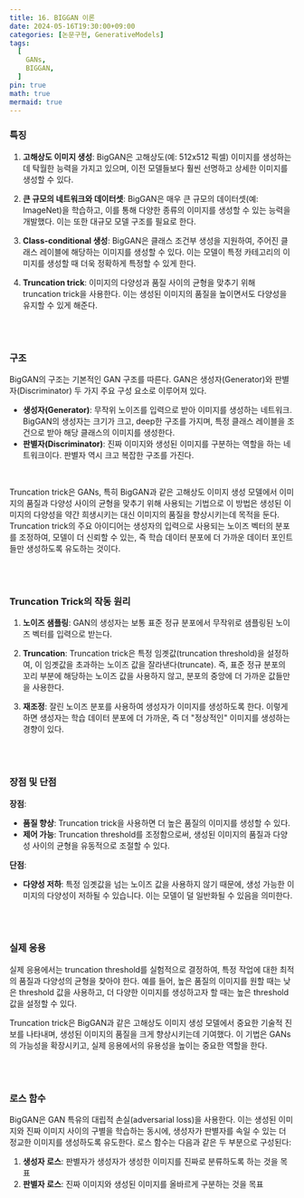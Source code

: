 ```yaml
--- 
title: 16. BIGGAN 이론
date: 2024-05-16T19:30:00+09:00
categories: [논문구현, GenerativeModels]
tags:
  [
    GANs,
    BIGGAN,
  ]
pin: true
math: true
mermaid: true
---
```


### 특징

1. **고해상도 이미지 생성**: BigGAN은 고해상도(예: 512x512 픽셀) 이미지를 생성하는 데 탁월한 능력을 가지고 있으며, 이전 모델들보다 훨씬 선명하고 상세한 이미지를 생성할 수 있다.

2. **큰 규모의 네트워크와 데이터셋**: BigGAN은 매우 큰 규모의 데이터셋(예: ImageNet)을 학습하고, 이를 통해 다양한 종류의 이미지를 생성할 수 있는 능력을 개발했다. 이는 또한 대규모 모델 구조를 필요로 한다.

3. **Class-conditional 생성**: BigGAN은 클래스 조건부 생성을 지원하여, 주어진 클래스 레이블에 해당하는 이미지를 생성할 수 있다. 이는 모델이 특정 카테고리의 이미지를 생성할 때 더욱 정확하게 특정할 수 있게 한다.

4. **Truncation trick**: 이미지의 다양성과 품질 사이의 균형을 맞추기 위해 truncation trick을 사용한다. 이는 생성된 이미지의 품질을 높이면서도 다양성을 유지할 수 있게 해준다.

<br/>
<br/>

### 구조

BigGAN의 구조는 기본적인 GAN 구조를 따른다. GAN은 생성자(Generator)와 판별자(Discriminator) 두 가지 주요 구성 요소로 이루어져 있다.

- **생성자(Generator)**: 무작위 노이즈를 입력으로 받아 이미지를 생성하는 네트워크. BigGAN의 생성자는 크기가 크고, deep한 구조를 가지며, 특정 클래스 레이블을 조건으로 받아 해당 클래스의 이미지를 생성한다.
- **판별자(Discriminator)**: 진짜 이미지와 생성된 이미지를 구분하는 역할을 하는 네트워크이다. 판별자 역시 크고 복잡한 구조를 가진다.

<br/>

Truncation trick은 GANs, 특히 BigGAN과 같은 고해상도 이미지 생성 모델에서 이미지의 품질과 다양성 사이의 균형을 맞추기 위해 사용되는 기법으로 이 방법은 생성된 이미지의 다양성을 약간 희생시키는 대신 이미지의 품질을 향상시키는데 목적을 둔다. Truncation trick의 주요 아이디어는 생성자의 입력으로 사용되는 노이즈 벡터의 분포를 조정하여, 모델이 더 신뢰할 수 있는, 즉 학습 데이터 분포에 더 가까운 데이터 포인트들만 생성하도록 유도하는 것이다.

<br/>
<br/>

### Truncation Trick의 작동 원리

1. **노이즈 샘플링**: GAN의 생성자는 보통 표준 정규 분포에서 무작위로 샘플링된 노이즈 벡터를 입력으로 받는다. 

2. **Truncation**: Truncation trick은 특정 임곗값(truncation threshold)을 설정하여, 이 임곗값을 초과하는 노이즈 값을 잘라낸다(truncate).  즉, 표준 정규 분포의 꼬리 부분에 해당하는 노이즈 값을 사용하지 않고, 분포의 중앙에 더 가까운 값들만을 사용한다.

3. **재조정**: 잘린 노이즈 분포를 사용하여 생성자가 이미지를 생성하도록 한다. 이렇게 하면 생성자는 학습 데이터 분포에 더 가까운, 즉 더 "정상적인" 이미지를 생성하는 경향이 있다.

<br/>
<br/>

### 장점 및 단점

**장점**:
- **품질 향상**: Truncation trick을 사용하면 더 높은 품질의 이미지를 생성할 수 있다. 
- **제어 가능**: Truncation threshold를 조정함으로써, 생성된 이미지의 품질과 다양성 사이의 균형을 유동적으로 조절할 수 있다.

**단점**:
- **다양성 저하**: 특정 임곗값을 넘는 노이즈 값을 사용하지 않기 때문에, 생성 가능한 이미지의 다양성이 저하될 수 있습니다. 이는 모델이 덜 일반화될 수 있음을 의미한다.

<br/>
<br/>

### 실제 응용

실제 응용에서는 truncation threshold를 실험적으로 결정하여, 특정 작업에 대한 최적의 품질과 다양성의 균형을 찾아야 한다. 예를 들어, 높은 품질의 이미지를 원할 때는 낮은 threshold 값을 사용하고, 더 다양한 이미지를 생성하고자 할 때는 높은 threshold 값을 설정할 수 있다.

Truncation trick은 BigGAN과 같은 고해상도 이미지 생성 모델에서 중요한 기술적 진보를 나타내며, 생성된 이미지의 품질을 크게 향상시키는데 기여했다. 이 기법은 GANs의 가능성을 확장시키고, 실제 응용에서의 유용성을 높이는 중요한 역할을 한다.

<br/>
<br/>

### 로스 함수

BigGAN은 GAN 특유의 대립적 손실(adversarial loss)을 사용한다. 이는 생성된 이미지와 진짜 이미지 사이의 구별을 학습하는 동시에, 생성자가 판별자를 속일 수 있는 더 정교한 이미지를 생성하도록 유도한다. 로스 함수는 다음과 같은 두 부분으로 구성된다:

1. **생성자 로스**: 판별자가 생성자가 생성한 이미지를 진짜로 분류하도록 하는 것을 목표
2. **판별자 로스**: 진짜 이미지와 생성된 이미지를 올바르게 구분하는 것을 목표



